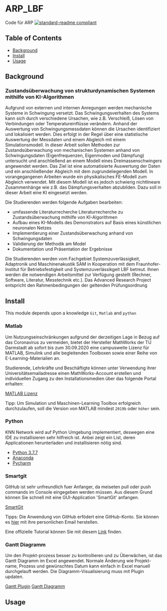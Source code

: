 # ARP_LBF
Code für ARP
[![standard-readme compliant](https://img.shields.io/badge/readme%20style-standard-brightgreen.svg?style=flat-square)](https://github.com/RichardLitt/standard-readme)

## Table of Contents
- [Background](#background)
- [Install](#install)
- [Usage](#usage)

## Background
### Zustandsüberwachung von strukturdynamischen Systemen mithilfe von KI-Algorithmen

Aufgrund von externen und internen Anregungen werden mechanische Systeme in Schwingung versetzt. Das Schwingungsverhalten des Systems kann sich durch verschiedene Ursachen, wie z.B. Verschleiß, Lösen von Verbindungen oder Temperatureinflüsse verändern. Anhand der Auswertung von Schwingungsmessdaten können die Ursachen identifiziert und lokalisiert werden. Dies erfolgt in der Regel über eine statistische Auswertung der Messdaten und einem Abgleich mit einem Simulationsmodell. In dieser Arbeit sollen Methoden zur Zustandsüberwachung von mechanischen Systemen anhand von Schwingungsdaten (Eigenfrequenzen, Eigenmoden und Dämpfung) untersucht und anschließend an einem Modell eines Dreimassenschwingers angewendet werden. Das Ziel ist eine automatisierte Auswertung der Daten und ein anschließender Abgleich mit dem zugrundeliegenden Modell. In vorangegangenen Arbeiten wurde ein physikalisches FE-Modell zum Abgleich verwendet. Mit diesem Modell ist es jedoch schwierig nichtlineare Zusammenhänge wie z.B. das Dämpfungsverhalten abzubilden. Dazu soll in dieser Arbeit eine KI eingesetzt werden.

Die Studierenden werden folgende Aufgaben bearbeiten:
- umfassende Literaturrecherche Literaturrecherche zu Zustandsüberwachung mithilfe von KI-Algorithmen
- Aufbau eines KI-Modells des Demonstrators auf Basis eines künstlichen neuronalen Netzes
- Implementierung einer Zustandsüberwachung anhand von Schwingungsdaten
- Validierung der Methodik am Model
- Dokumentation und Präsentation der Ergebnisse

Die Studierenden werden vom Fachgebiet Systemzuverlässigkeit, Adaptronik und Maschinenakustik SAM in Kooperation mit dem Fraunhofer-Institut für Betriebsfestigkeit und Systemzuverlässikgeit LBF betreut. Ihnen werden die notwendigen Arbeitsmittel zur Verfügung gestellt (Rechner, Software, Literatur, Messtechnik etc.). Das Advanced Research Project entspricht den Rahmenbedingungen der geltenden Prüfungsordnung

## Install

This module depends upon a knowledge `Git`, `Matlab` and `python` 

### Matlab
Um Nutzungseinschränkungen aufgrund der derzeitigen Lage in Bezug auf das Coronavirus zu vermeiden, bietet der Hersteller MathWorks der TU Darmstadt ab sofort bis zum 30.09.2020 eine campusweite Lizenz für MATLAB, Simulink und alle begleitenden Toolboxen sowie einer Reihe von E-Learning-Materialien an.

Studierende, Lehrkräfte und Beschäftigte können unter Verwendung ihrer Universitätsemailadresse einen MathWorks-Account erstellen und individuellen Zugang zu den Installationsmedien über das folgende Portal erhalten:

[MATLAB Lizenz](https://www.mathworks.com/academia/tah-portal/tu-darmstadt-31483887.html)

Tipp: Um Simulation und Maschinen-Learning Toolbox erfolgreich durchzulaufen, soll die Version von MATLAB mindest `2019b` oder `höher` sein. 

### Python
KNN Network wird auf Python Umgebung implementiert, deswegen eine IDE zu installisieren sehr hilfreich ist. Anbei zeigt ein List, deren Applicationen herunterladen und installisieren nötig sind.
- [Python 3.7.7](https://www.python.org/downloads/release/python-377/)
- [Anaconda](https://www.anaconda.com/distribution/)
- [Pycharm](https://www.jetbrains.com/pycharm/download/#section=windows)

### Smartgit
GitHub ist sehr unfreundlich fuer Anfanger, da meiseten pull oder push commands im Console eingegeben werden müssen. Aus diesem Grund können Sie schnell mit eine GUI-Application 'SmartGit' anfangen.

[SmartGit](https://www.syntevo.com/smartgit/download/)

Tipps: Die Anwendung von GitHub erfödert eine GitHub-Konto. Sie können es [hier](https://github.com/join?return_to=%2Flogin%2Foauth%2Fauthorize%3Fclient_id%3D78a2ba87f071c28e65bb%26redirect_uri%3Dhttps%253A%252F%252Fcircleci.com%252Fauth%252Fgithub%253Freturn-to%253D%25252F%26scope%3Drepo%252Cuser%253Aemail%26state%3DBf3UJZ_V-LRShzGzzfZ47Cq7Xf1Mnn9ey93OiEvoqB086Iauza-UdWV1n-IITNlHdBsPgv8nlO6x6x8L&source=oauth) mit ihre personlichen Email herstellen.

Eine offizielle Tutorial können Sie mit diesem [Link](https://guides.github.com/activities/hello-world/) finden.

### Gantt Diagramm
Um den Projekt-prozess besser zu kontrollieren und zu Überwächen, ist das Gantt Diagramm im Excel angewendet.
Normale Änderung wie Projekt-name, Prozess und gewünschtes Datum kann einfach in Excel manuell durchgelauft werden. Die Diagramm-Visualisierung muss mit Plugin updaten.

[Gantt Plugin](https://appsource.microsoft.com/zh-cn/product/office/WA200001095?src=office&corrid=d429bcc5-7269-42ca-bfe0-1d82b9d8f5bc&omexanonuid=fe50c9e6-ab1c-4c1e-a758-8fe11ebd0286&referralurl=)
[Gantt Diagramm](https://1drv.ms/x/s!AoFQHZ8wru691GZRtCRijcDHQ6Jp?e=7xtmd6)

## Usage
